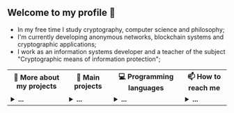 ## Welcome to my profile 👋

* In my free time I study cryptography, computer science and philosophy;<br/>
* I'm currently developing anonymous networks, blockchain systems and cryptographic applications;<br/>
* I work as an information systems developer and a teacher of the subject "Cryptographic means of information protection";<br/>

<table>
 <tr>
  <th>💬 <b>More about my projects</b></th>
  <th>🌱 <b>Main projects</b></th>
  <th>💻 <b>Programming languages</b></th>
  <th>📫 <b>How to reach me</b></th>
 </tr>
 <tr>

  <td>
<details>
  <summary> <b>...</b></summary>

#### 1. Text
<hr/>

##### Research articles

* Theory of the structure of hidden systems: [theory_of_the_structure_of_hidden_systems.pdf](https://github.com/number571/go-peer/blob/master/docs/theory_of_the_structure_of_hidden_systems.pdf);
* Monolithic cryptographic protocol: [monolithic_cryptographic_protocol.pdf](https://github.com/number571/go-peer/blob/master/docs/monolithic_cryptographic_protocol.pdf);
* Abstract anonymous networks: [abstract_anonymous_networks.pdf](https://github.com/number571/go-peer/blob/master/docs/abstract_anonymous_networks.pdf);
* Decentralized key exchange protocol: [decentralized_key_exchange_protocol.pdf](https://github.com/number571/go-peer/blob/master/docs/decentralized_key_exchange_protocol.pdf "DKEP");

##### Habr articles

* Hidden Lake Service: [habr.com/ru/post/696504](https://habr.com/ru/post/696504/ "Habr HLS")
* Hidden Lake Messenger: [habr.com/ru/post/701488](https://habr.com/ru/post/701488/ "Habr HLM")
* Hidden Lake Traffic: [habr.com/ru/post/717184](https://habr.com/ru/post/717184/ "Habr HLT")
* Hidden Lake Adapters: [habr.com/ru/post/720544](https://habr.com/ru/post/720544/ "Habr HLA")
* Micro-Anonymous Network: [habr.com/ru/articles/745256](https://habr.com/ru/articles/745256/ "Habr MA")
* Entropy Increase Networks: [habr.com/ru/articles/743630](https://habr.com/ru/articles/743630/ "Habr EIN")

##### Manuals, books

* Blockchain node programming: [blockchain.pdf](https://github.com/number571/blockchain/blob/master/_example/blockchain.pdf);
* CLI and GUI for blockchain node: [interface.pdf](https://github.com/number571/blockchain/blob/master/_example/interface.pdf);
* Cryptography and Golang: [crypto_go.pdf](https://github.com/number571/Go/blob/master/Cryptography/crypto_go.pdf);
* Cryptography with Python: [crypto_python.pdf](https://github.com/number571/Python/blob/master/Cryptography/Book/crypto_python.pdf);
* The Haskell programming language: [lazy_haskell.pdf](https://github.com/number571/Haskell/blob/master/Book/lazy_haskell.pdf);

#### 2. Applications
<hr/>

##### Hidden Lake
* Hidden Lake Service: [HLS](https://github.com/number571/go-peer/tree/master/cmd/hidden_lake/service); 
* Hidden Lake Messenger: [HLM](https://github.com/number571/go-peer/tree/master/cmd/hidden_lake/messenger);
* Hidden Lake Traffic: [HLT](https://github.com/number571/go-peer/tree/master/cmd/hidden_lake/traffic);
* Hidden Lake Adapters: [HLA](https://github.com/number571/go-peer/tree/master/cmd/hidden_lake/adapters);

##### Programming language
* Another LISP Language: [allang](https://github.com/number571/allang);
* C virtual machine: [cvm](https://github.com/number571/cvm);

##### Blockhain
* Blockchain kernel with PoU: [union-bc](https://github.com/number571/union-bc);
* Cryptocurrency from scratch: [blockchain](https://github.com/number571/blockchain);
* Tendermint with GOST cryptography: [tendermint](https://github.com/number571/tendermint);

##### [Deprecated]
* Hidden Lake: [hidden-lake](https://github.com/number571/hidden-lake);
* Hidden Email Service: [hes](https://github.com/number571/hes);
* P2P connections in Tor: [peer-tor-peer](https://github.com/number571/peer-tor-peer);
* Web HTML parser: [web-parser](https://github.com/number571/web-parserr);
* Schedule generator for technical College: [schedule-generator](https://github.com/number571/schedule-generator);
* Abstract assembly language: [aasm](https://github.com/number571/aasm);

#### 3. Libraries
<hr/>

##### Golang
* Library go-peer: [go-peer](https://github.com/number571/go-peer);
* CryptoPro for Golang language: [go-cryptopro](https://github.com/number571/go-cryptopro);

##### C and ASM
* Extended C library: [extclib](https://github.com/number571/extclib);
* Little library for assembly language: [asmlib](https://github.com/number571/asmlib);

##### [Deprecated]
* Cryptography C library: [c-crypto-lib](https://github.com/number571/c-crypto-lib);
* String C library: [c-string-lib](https://github.com/number571/c-string-lib);

#### 4. Templates
<hr/>

* Language Go: [Go](https://github.com/number571/Go);
* Language C: [C](https://github.com/number571/C);
* Language C++: [Cpp](https://github.com/number571/Cpp);
* Language Python: [Python](https://github.com/number571/Python);
* Language Haskell: [Haskell](https://github.com/number571/Haskell);
* Language LISP: [Lisp](https://github.com/number571/Lisp);
* Language Asm: [Asm](https://github.com/number571/Asm);

</details>
  </td>
   
  <td>
<details>
  <summary> <b>...</b></summary></br>

* [`go-peer`](https://github.com/number571/go-peer)
  <a target="_blank" href="https://github.com/number571/go-peer">
      <img src="https://github-readme-stats.vercel.app/api/pin/?username=number571&repo=go-peer&hide_border=true&bg_color=00000000&title_color=949494&text_color=949494&icon_color=949494">
  </a>
* [`extclib`](https://github.com/number571/extclib)
  <a target="_blank" href="https://github.com/number571/go-peer">
      <img src="https://github-readme-stats.vercel.app/api/pin/?username=number571&repo=extclib&hide_border=true&bg_color=00000000&title_color=949494&text_color=949494&icon_color=949494">
  </a>
* [`cvm`](https://github.com/number571/cvm)
  <a target="_blank" href="https://github.com/number571/go-peer">
      <img src="https://github-readme-stats.vercel.app/api/pin/?username=number571&repo=cvm&hide_border=true&bg_color=00000000&title_color=949494&text_color=949494&icon_color=949494">
  </a>
* [`allang`](https://github.com/number571/allang)
  <a target="_blank" href="https://github.com/number571/go-peer">
      <img src="https://github-readme-stats.vercel.app/api/pin/?username=number571&repo=allang&hide_border=true&bg_color=00000000&title_color=949494&text_color=949494&icon_color=949494">
  </a>
* [`rc-trng`](https://github.com/number571/rc-trng)
  <a target="_blank" href="https://github.com/number571/go-peer">
      <img src="https://github-readme-stats.vercel.app/api/pin/?username=number571&repo=rc-trng&hide_border=true&bg_color=00000000&title_color=949494&text_color=949494&icon_color=949494">
  </a>
</details>
  </td>

  <td>
<details>
  <summary> <b>...</b></summary></br>

  <p align="center">
    <samp>
      <strong>Main Languages</strong><br><br>
      <a href="https://github.com/topics/go" target="_blank">Go</a> &#9670;
      <a href="https://github.com/topics/c">C</a> &#9670;
      <a href="https://github.com/topics/asm" target="_blank">Asm</a>
    </samp>
  </p>

  <br>

  <p align="center">
    <samp>
      <strong>Statistics</strong><br>
      <img src="https://github-readme-stats.vercel.app/api/top-langs/?username=number571&exclude_repo=instalarch-legacy,Miqueas.github.io&hide=html,css,c%23,meson,dockerfile,shell,nsis,pug&layout=compact&hide_border=true&bg_color=00000000&title_color=949494&text_color=949494">
    </samp>
  </p>

  
</details>
  </td>
  
  <td>
<details>
  <summary> <b>...</b></summary></br>

  <p align="center">
    <samp>
      <a href="https://t.me/number571" target="_blank">Telegram</a> &#9670;
      <a href="https://vk.com/number571">Vkontakte</a> &#9670;
      <a href="https://habr.com/ru/users/Number571" target="_blank">Habr</a> &#9670;
      <a href="https://www.youtube.com/@CryptFunIT" target="_blank">Youtube</a>
    </samp>
  </p>

</details>
  </td>
  
 </tr> 
</table>
